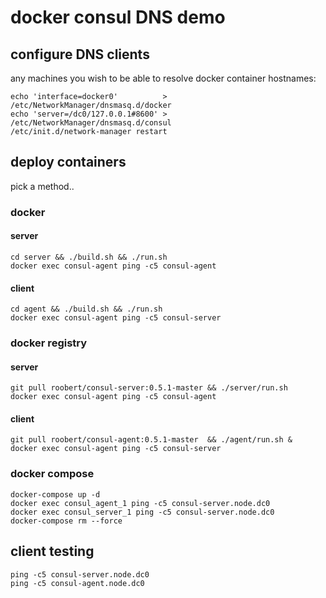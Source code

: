 # docker consul DNS demo

## configure DNS clients

any machines you wish to be able to resolve docker container hostnames:

```
echo 'interface=docker0'          > /etc/NetworkManager/dnsmasq.d/docker
echo 'server=/dc0/127.0.0.1#8600' > /etc/NetworkManager/dnsmasq.d/consul
/etc/init.d/network-manager restart
```

## deploy containers

pick a method..

### docker

#### server
```
cd server && ./build.sh && ./run.sh
docker exec consul-agent ping -c5 consul-agent
```

#### client
```
cd agent && ./build.sh && ./run.sh
docker exec consul-agent ping -c5 consul-server
```

### docker registry

#### server
```
git pull roobert/consul-server:0.5.1-master && ./server/run.sh
docker exec consul-agent ping -c5 consul-agent
```

#### client
```
git pull roobert/consul-agent:0.5.1-master  && ./agent/run.sh &
docker exec consul-agent ping -c5 consul-server
```

### docker compose

```
docker-compose up -d
docker exec consul_agent_1 ping -c5 consul-server.node.dc0
docker exec consul_server_1 ping -c5 consul-server.node.dc0
docker-compose rm --force
```

## client testing

```
ping -c5 consul-server.node.dc0
ping -c5 consul-agent.node.dc0
```
